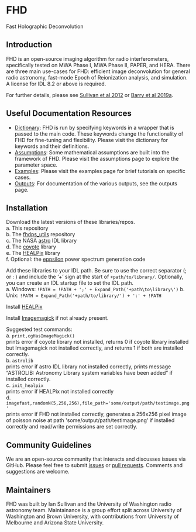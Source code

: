 # FHD
Fast Holographic Deconvolution

## Introduction

FHD is an open-source imaging algorithm for radio interferometers, specifically tested on MWA Phase I, MWA Phase II, PAPER, and HERA. There are three main use-cases for FHD: efficient image deconvolution for general radio astronomy, fast-mode Epoch of Reionization analysis, and simulation. A license for IDL 8.2 or above is required.

For further details, please see [Sullivan et al 2012](https://arxiv.org/abs/1209.1653) or [Barry et al 2019a](https://arxiv.org/abs/1901.02980).

## Useful Documentation Resources

* [Dictionary](https://github.com/EoRImaging/FHD/blob/master/dictionary.md): FHD is run by specifying keywords in a wrapper that is passed to the main code. These keywords change the functionality of FHD for fine-tuning and flexibility. Please visit the dictionary for keywords and their definitions.
* [Assumptions](https://github.com/EoRImaging/FHD/blob/master/assumptions.md): Some mathematical assumptions are built into the framework of FHD. Please visit the assumptions page to explore the parameter space.
* [Examples](https://github.com/EoRImaging/FHD/blob/master/examples.md): Please visit the examples page for brief tutorials on specific cases.
* [Outputs](https://github.com/EoRImaging/FHD/blob/master/outputs.md): For documentation of the various outputs, see the outputs page.

## Installation
Download the latest versions of these libraries/repos.    
a. This repository   
b. The [fhdps_utils](https://github.com/EoRImaging/fhdps_utils) repository   
c. The NASA [astro](https://idlastro.gsfc.nasa.gov/) IDL library    
d. The [coyote](https://github.com/idl-coyote/coyote) library   
e. The [HEALPix](https://healpix.sourceforge.io/) library   
f. Optional: the [eppsilon](https://github.com/EoRImaging/eppsilon/) power spectrum generation code    

Add these libraries to your IDL path. Be sure to use the correct separator (; or : ) and include the ‘+’ sign at the start of `+path/to/library/`. Optionally, you can create an IDL startup file to set the IDL path.    
a. Windows: `!PATH = !PATH + ';' + Expand_Path('+path\to\library\')`
b. Unix: `!PATH = Expand_Path('+path/to/library/') + ':' + !PATH`

Install [HEALPix](http://healpix.jpl.nasa.gov/html/install.htm)    

Install [Imagemagick](http://www.imagemagick.org) if not already present.   

Suggested test commands:     
a. `print,cgHasImageMagick()`   
prints error if coyote library not installed, returns 0 if coyote library installed but Imagemagick not installed correctly, and returns 1 if both are installed correctly.   
b. `astrolib`   
prints error if astro IDL library not installed correctly, prints message “ASTROLIB: Astronomy Library system variables have been added” if installed correctly.   
c. `init_healpix`   
prints error if HEALPix not installed correctly   
d. `imagefast,randomN(5,256,256),file_path='some/output/path/testimage.png'`  
prints error if FHD not installed correctly, generates a 256x256 pixel image of poisson noise at path 'some/output/path/testimage.png' if installed correctly and read/write permissions are set correctly.

## Community Guidelines
We are an open-source community that interacts and discusses issues via GitHub. Please feel free to submit [issues](https://github.com/EoRImaging/FHD/issues) or [pull requests](https://github.com/EoRImaging/FHD/pulls). Comments and suggestions are welcome.

## Maintainers
FHD was built by Ian Sullivan and the University of Washington radio astronomy team. Maintainance is a group effort split across University of Washington and Brown University, with contributions from University of Melbourne and Arizona State University. 
